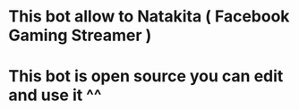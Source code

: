 # This bot allow to Natakita ( Facebook Gaming Streamer )
# This bot is open source you can edit and use it ^^

